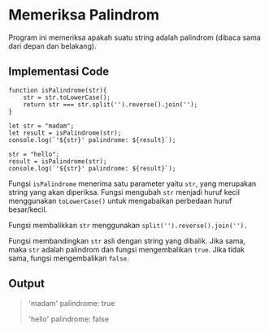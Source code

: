 # Memeriksa Palindrom

Program ini memeriksa apakah suatu string adalah palindrom (dibaca sama dari depan dan belakang).

## Implementasi Code

```
function isPalindrome(str){
    str = str.toLowerCase();
    return str === str.split('').reverse().join('');
}

let str = "madam";
let result = isPalindrome(str);
console.log(`'${str}' palindrome: ${result}`);

str = "hello";
result = isPalindrome(str);
console.log(`'${str}' palindrome: ${result}`);

```
Fungsi ``isPalindrome`` menerima satu parameter yaitu ``str``, yang merupakan string yang akan diperiksa.
Fungsi mengubah ``str`` menjadi huruf kecil menggunakan ``toLowerCase()`` untuk mengabaikan perbedaan huruf besar/kecil.

Fungsi membalikkan ``str`` menggunakan ``split('').reverse().join('').``

Fungsi membandingkan ``str`` asli dengan string yang dibalik. Jika sama, maka ``str`` adalah palindrom dan fungsi mengembalikan ``true``. Jika tidak sama, fungsi mengembalikan ``false``.

## Output

> 'madam' palindrome: true
> 
> 'hello' palindrome: false

